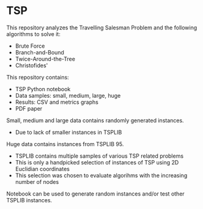 # TSP

This repository analyzes the Travelling Salesman Problem and the following algorithms to solve it:

- Brute Force
- Branch-and-Bound
- Twice-Around-the-Tree
- Christofides'

This repository contains:

- TSP Python notebook
- Data samples: small, medium, large, huge
- Results: CSV and metrics graphs
- PDF paper

Small, medium and large data contains randomly generated instances.
- Due to lack of smaller instances in TSPLIB

Huge data contains instances from TSPLIB 95.
- TSPLIB contains multiple samples of various TSP related problems
- This is only a handpicked selection of instances of TSP using 2D Euclidian coordinates
- This selection was chosen to evaluate algorihms with the increasing number of nodes

Notebook can be used to generate random instances and/or test other TSPLIB instances.
